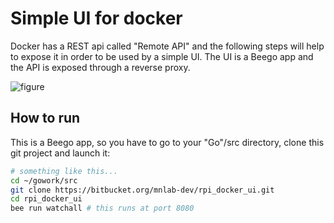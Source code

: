 Simple UI for docker
====================
Docker has a REST api called "Remote API" and the following steps will help to expose it in order to be used by a simple UI. The UI is a Beego app and the API is exposed through a reverse proxy.

![figure](REAME.files/figure.jpg)


How to run
----------
This is a Beego app, so you have to go to your "Go"/src directory, clone this git project and launch it:
```bash
# something like this...
cd ~/gowork/src
git clone https://bitbucket.org/mnlab-dev/rpi_docker_ui.git
cd rpi_docker_ui
bee run watchall # this runs at port 8080
```